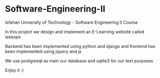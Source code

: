 # Software-Engineering-II
Isfahan University of Technology - Software Engineering II Course

In this project we design and implement an E-Learning website called weespo

Backend has been implemented using python and django and frontend has been implemented using jquery and js

We use postgresql as main our database and sqlite3 for our test purposes

Enjoy it :)
